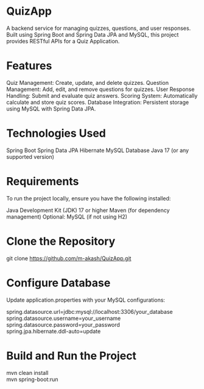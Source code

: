 # QuizApp

A backend service for managing quizzes, questions, and user responses. Built using Spring Boot and Spring Data JPA and MySQL, this project provides RESTful APIs for a Quiz Application.

# Features

Quiz Management: Create, update, and delete quizzes.
Question Management: Add, edit, and remove questions for quizzes.
User Response Handling: Submit and evaluate quiz answers.
Scoring System: Automatically calculate and store quiz scores.
Database Integration: Persistent storage using MySQL with Spring Data JPA.

# Technologies Used

Spring Boot
Spring Data JPA
Hibernate
MySQL Database
Java 17 (or any supported version)

# Requirements

To run the project locally, ensure you have the following installed:

Java Development Kit (JDK) 17 or higher
Maven (for dependency management)
Optional: MySQL (if not using H2)

# Clone the Repository

git clone https://github.com/m-akash/QuizApp.git

# Configure Database

Update application.properties with your MySQL configurations:

spring.datasource.url=jdbc:mysql://localhost:3306/your_database  
spring.datasource.username=your_username  
spring.datasource.password=your_password  
spring.jpa.hibernate.ddl-auto=update  

# Build and Run the Project

mvn clean install  
mvn spring-boot:run  
